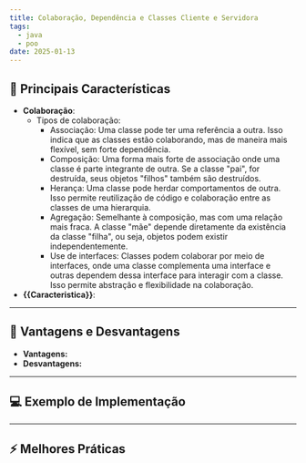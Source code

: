 ```yaml
---
title: Colaboração, Dependência e Classes Cliente e Servidora
tags:
  - java
  - poo
date: 2025-01-13
---
```


## 📝 Principais Características

- **Colaboração**:
	- Tipos de colaboração:
		- Associação: Uma classe pode ter uma referência a outra. Isso indica que as classes estão colaborando, mas de maneira mais flexível, sem forte dependência.
		- Composição:
			Uma forma mais forte de associação onde uma classe é parte integrante de outra. Se a classe "pai", for destruída, seus objetos "filhos" também são destruídos.
		- Herança:
			Uma classe pode herdar comportamentos de outra. Isso permite reutilização de código e colaboração entre as classes de uma hierarquia.
		- Agregação: 
			Semelhante à composição, mas com uma relação mais fraca. A classe "mãe" depende diretamente da existência da classe "filha", ou seja, objetos podem existir independentemente.
		- Use de interfaces: 
			Classes podem colaborar por meio de interfaces, onde uma classe complementa uma interface e outras dependem dessa interface para interagir com a classe. Isso permite abstração e flexibilidade na colaboração.
- **{{Caracteristica}}**:

---

## 🧩 Vantagens e Desvantagens

- **Vantagens:**
- **Desvantagens:**

---

## 💻 Exemplo de Implementação

---

## ⚡ Melhores Práticas
